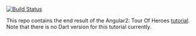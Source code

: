 <a href="https://travis-ci.org/ng2-dart-samples/tour_of_heroes"><img src="https://travis-ci.org/ng2-dart-samples/tour_of_heroes.svg?branch=master" alt="Build Status" /></a>

This repo contains the end result of the Angular2: Tour Of Heroes [tutorial](https://angular.io/docs/ts/latest/tutorial/). Note that there is no Dart version for this tutorial currently.